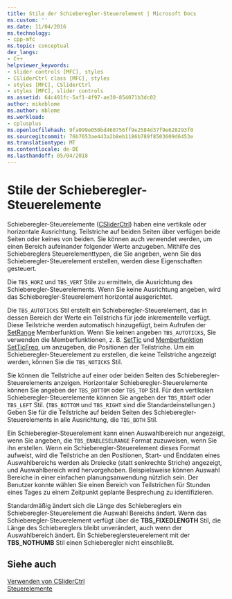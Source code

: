 ```yaml
---
title: Stile der Schieberegler-Steuerelement | Microsoft Docs
ms.custom: ''
ms.date: 11/04/2016
ms.technology:
- cpp-mfc
ms.topic: conceptual
dev_langs:
- C++
helpviewer_keywords:
- slider controls [MFC], styles
- CSliderCtrl class [MFC], styles
- styles [MFC], CSliderCtrl
- styles [MFC], slider controls
ms.assetid: 64c491fc-5af1-4f97-ae30-854071b3dc02
author: mikeblome
ms.author: mblome
ms.workload:
- cplusplus
ms.openlocfilehash: 9fa099e050bd460756ff9e2584d37f9e628293f0
ms.sourcegitcommit: 76b7653ae443a2b8eb1186b789f8503609d6453e
ms.translationtype: MT
ms.contentlocale: de-DE
ms.lasthandoff: 05/04/2018
---
```

# <a name="slider-control-styles"></a>Stile der Schieberegler-Steuerelemente
Schieberegler-Steuerelemente ([CSliderCtrl](../mfc/reference/csliderctrl-class.md)) haben eine vertikale oder horizontale Ausrichtung. Teilstriche auf beiden Seiten über verfügen beide Seiten oder keines von beiden. Sie können auch verwendet werden, um einen Bereich aufeinander folgender Werte anzugeben. Mithilfe des Schiebereglers Steuerelementtypen, die Sie angeben, wenn Sie das Schieberegler-Steuerelement erstellen, werden diese Eigenschaften gesteuert.  
  
 Die `TBS_HORZ` und `TBS_VERT` Stile zu ermitteln, die Ausrichtung des Schieberegler-Steuerelements. Wenn Sie keine Ausrichtung angeben, wird das Schieberegler-Steuerelement horizontal ausgerichtet.  
  
 Die `TBS_AUTOTICKS` Stil erstellt ein Schieberegler-Steuerelement, das in dessen Bereich der Werte ein Teilstrichs für jede inkrementelle verfügt. Diese Teilstriche werden automatisch hinzugefügt, beim Aufrufen der [SetRange](../mfc/reference/csliderctrl-class.md#setrange) Memberfunktion. Wenn Sie keinen angeben `TBS_AUTOTICKS`, Sie verwenden die Memberfunktionen, z. B. [SetTic](../mfc/reference/csliderctrl-class.md#settic) und [Memberfunktion SetTicFreq](../mfc/reference/csliderctrl-class.md#setticfreq), um anzugeben, die Positionen der Teilstriche. Um ein Schieberegler-Steuerelement zu erstellen, die keine Teilstriche angezeigt werden, können Sie die `TBS_NOTICKS` Stil.  
  
 Sie können die Teilstriche auf einer oder beiden Seiten des Schieberegler-Steuerelements anzeigen. Horizontaler Schieberegler-Steuerelemente können Sie angeben der `TBS_BOTTOM` oder `TBS_TOP` Stil. Für den vertikalen Schieberegler-Steuerelemente können Sie angeben der `TBS_RIGHT` oder `TBS_LEFT` Stil. (`TBS_BOTTOM` und `TBS_RIGHT` sind die Standardeinstellungen.) Geben Sie für die Teilstriche auf beiden Seiten des Schieberegler-Steuerelements in alle Ausrichtung, die `TBS_BOTH` Stil.  
  
 Ein Schieberegler-Steuerelement kann einen Auswahlbereich nur angezeigt, wenn Sie angeben, die `TBS_ENABLESELRANGE` Format zuzuweisen, wenn Sie ihn erstellen. Wenn ein Schieberegler-Steuerelement dieses Format aufweist, wird die Teilstriche an den Positionen, Start- und Enddaten eines Auswahlbereichs werden als Dreiecke (statt senkrechte Striche) angezeigt, und Auswahlbereich wird hervorgehoben. Beispielsweise können Auswahl Bereiche in einer einfachen planungsanwendung nützlich sein. Der Benutzer konnte wählen Sie einen Bereich von Teilstrichen für Stunden eines Tages zu einem Zeitpunkt geplante Besprechung zu identifizieren.  
  
 Standardmäßig ändert sich die Länge des Schiebereglers ein Schieberegler-Steuerelement die Auswahl Bereichs ändert. Wenn das Schieberegler-Steuerelement verfügt über die **TBS_FIXEDLENGTH** Stil, die Länge des Schiebereglers bleibt unverändert, auch wenn der Auswahlbereich ändert. Ein Schiebereglersteuerelement mit der **TBS_NOTHUMB** Stil einen Schieberegler nicht einschließt.  
  
## <a name="see-also"></a>Siehe auch  
 [Verwenden von CSliderCtrl](../mfc/using-csliderctrl.md)   
 [Steuerelemente](../mfc/controls-mfc.md)

